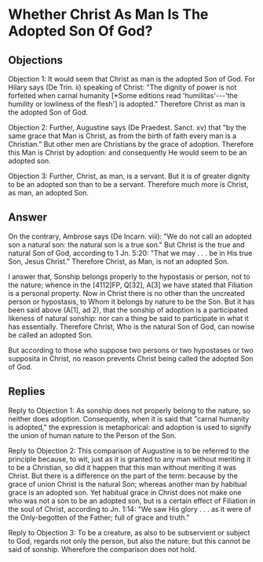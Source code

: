 # Whether Christ As Man Is The Adopted Son Of God?

## Objections

Objection 1: It would seem that Christ as man is the adopted Son of God. For Hilary says (De Trin. ii) speaking of Christ: "The dignity of power is not forfeited when carnal humanity [*Some editions read 'humilitas'---'the humility or lowliness of the flesh'] is adopted." Therefore Christ as man is the adopted Son of God.

Objection 2: Further, Augustine says (De Praedest. Sanct. xv) that "by the same grace that Man is Christ, as from the birth of faith every man is a Christian." But other men are Christians by the grace of adoption. Therefore this Man is Christ by adoption: and consequently He would seem to be an adopted son.

Objection 3: Further, Christ, as man, is a servant. But it is of greater dignity to be an adopted son than to be a servant. Therefore much more is Christ, as man, an adopted Son.

## Answer

On the contrary, Ambrose says (De Incarn. viii): "We do not call an adopted son a natural son: the natural son is a true son." But Christ is the true and natural Son of God, according to 1 Jn. 5:20: "That we may . . . be in His true Son, Jesus Christ." Therefore Christ, as Man, is not an adopted Son.

I answer that, Sonship belongs properly to the hypostasis or person, not to the nature; whence in the [4112]FP, Q[32], A[3] we have stated that Filiation is a personal property. Now in Christ there is no other than the uncreated person or hypostasis, to Whom it belongs by nature to be the Son. But it has been said above (A[1], ad 2), that the sonship of adoption is a participated likeness of natural sonship: nor can a thing be said to participate in what it has essentially. Therefore Christ, Who is the natural Son of God, can nowise be called an adopted Son.

But according to those who suppose two persons or two hypostases or two supposita in Christ, no reason prevents Christ being called the adopted Son of God.

## Replies

Reply to Objection 1: As sonship does not properly belong to the nature, so neither does adoption. Consequently, when it is said that "carnal humanity is adopted," the expression is metaphorical: and adoption is used to signify the union of human nature to the Person of the Son.

Reply to Objection 2: This comparison of Augustine is to be referred to the principle because, to wit, just as it is granted to any man without meriting it to be a Christian, so did it happen that this man without meriting it was Christ. But there is a difference on the part of the term: because by the grace of union Christ is the natural Son; whereas another man by habitual grace is an adopted son. Yet habitual grace in Christ does not make one who was not a son to be an adopted son, but is a certain effect of Filiation in the soul of Christ, according to Jn. 1:14: "We saw His glory . . . as it were of the Only-begotten of the Father; full of grace and truth."

Reply to Objection 3: To be a creature, as also to be subservient or subject to God, regards not only the person, but also the nature: but this cannot be said of sonship. Wherefore the comparison does not hold.